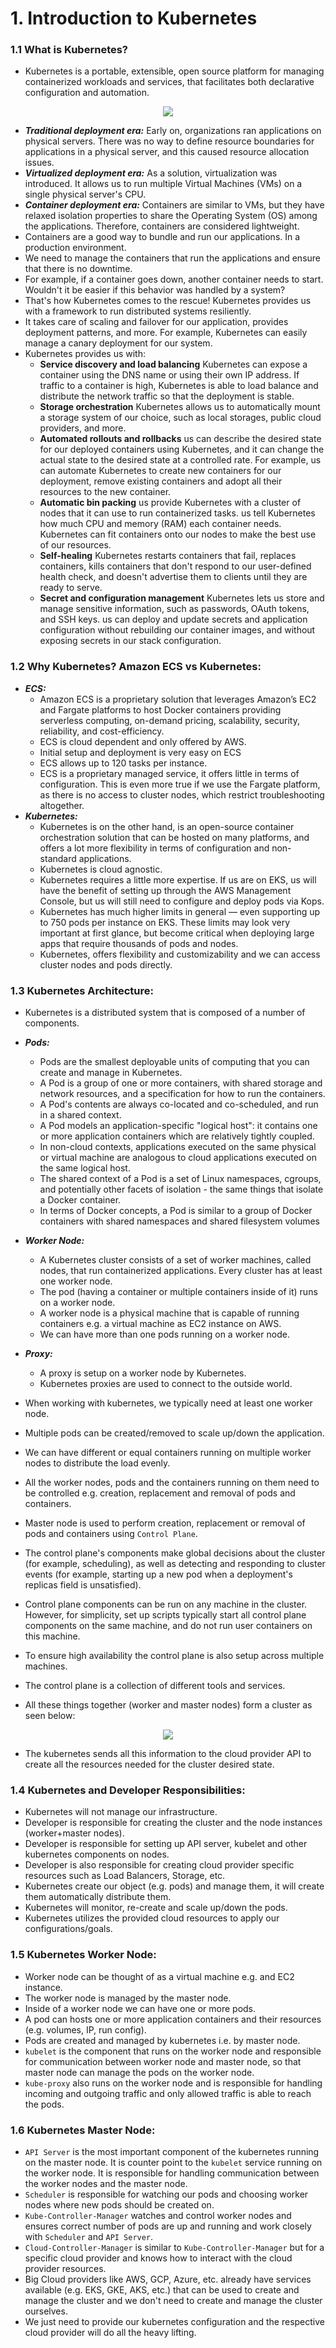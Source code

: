 
# 1. Introduction to Kubernetes

### 1.1 What is Kubernetes?
* Kubernetes is a portable, extensible, open source platform for managing containerized workloads and services, that facilitates both declarative configuration and automation. 

<p align="center">
<img src="images/container_evolution.svg">
</p>

* ***Traditional deployment era:*** Early on, organizations ran applications on physical servers. There was no way to define resource boundaries for applications in a physical server, and this caused resource allocation issues. 
* ***Virtualized deployment era:*** As a solution, virtualization was introduced. It allows us to run multiple Virtual Machines (VMs) on a single physical server's CPU. 
* ***Container deployment era:*** Containers are similar to VMs, but they have relaxed isolation properties to share the Operating System (OS) among the applications. Therefore, containers are considered lightweight. 
* Containers are a good way to bundle and run our applications. In a production environment.
* We need to manage the containers that run the applications and ensure that there is no downtime.
* For example, if a container goes down, another container needs to start. Wouldn't it be easier if this behavior was handled by a system?
* That's how Kubernetes comes to the rescue! Kubernetes provides us with a framework to run distributed systems resiliently. 
* It takes care of scaling and failover for our application, provides deployment patterns, and more. For example, Kubernetes can easily manage a canary deployment for our system.
* Kubernetes provides us with:
    - **Service discovery and load balancing** Kubernetes can expose a container using the DNS name or using their own IP address. If traffic to a container is high, Kubernetes is able to load balance and distribute the network traffic so that the deployment is stable.
    - **Storage orchestration** Kubernetes allows us to automatically mount a storage system of our choice, such as local storages, public cloud providers, and more.
    - **Automated rollouts and rollbacks** us can describe the desired state for our deployed containers using Kubernetes, and it can change the actual state to the desired state at a controlled rate. For example, us can automate Kubernetes to create new containers for our deployment, remove existing containers and adopt all their resources to the new container.
    - **Automatic bin packing** us provide Kubernetes with a cluster of nodes that it can use to run containerized tasks. us tell Kubernetes how much CPU and memory (RAM) each container needs. Kubernetes can fit containers onto our nodes to make the best use of our resources.
    - **Self-healing** Kubernetes restarts containers that fail, replaces containers, kills containers that don't respond to our user-defined health check, and doesn't advertise them to clients until they are ready to serve.
    - **Secret and configuration management** Kubernetes lets us store and manage sensitive information, such as passwords, OAuth tokens, and SSH keys. us can deploy and update secrets and application configuration without rebuilding our container images, and without exposing secrets in our stack configuration.

### 1.2 Why Kubernetes? Amazon ECS vs Kubernetes:
* ***ECS:***
  - Amazon ECS is a proprietary solution that leverages Amazon’s EC2 and Fargate platforms to host Docker containers providing serverless computing, on-demand pricing, scalability, security, reliability, and cost-efficiency.
  - ECS is cloud dependent and only offered by AWS.
  - Initial setup and deployment is very easy on ECS
  - ECS allows up to 120 tasks per instance.
  -  ECS is a proprietary managed service, it offers little in terms of configuration. This is even more true if we use the Fargate platform, as there is no access to cluster nodes, which restrict troubleshooting altogether. 
* ***Kubernetes:***
  - Kubernetes is on the other hand, is an open-source container orchestration solution that can be hosted on many platforms, and offers a lot more flexibility in terms of configuration and non-standard applications. 
  - Kubernetes is cloud agnostic.
  - Kubernetes requires a little more expertise. If us are on EKS, us will have the benefit of setting up through the AWS Management Console, but us will still need to configure and deploy pods via Kops.
  - Kubernetes has much higher limits in general — even supporting up to 750 pods per instance on EKS. These limits may look very important at first glance, but become critical when deploying large apps that require thousands of pods and nodes.
  - Kubernetes, offers flexibility and customizability and we can access cluster nodes and pods directly.

### 1.3 Kubernetes Architecture:
* Kubernetes is a distributed system that is composed of a number of components.
* ***Pods:***
  - Pods are the smallest deployable units of computing that you can create and manage in Kubernetes.
  - A Pod is a group of one or more containers, with shared storage and network resources, and a specification for how to run the containers.
  - A Pod's contents are always co-located and co-scheduled, and run in a shared context. 
  - A Pod models an application-specific "logical host": it contains one or more application containers which are relatively tightly coupled. 
  - In non-cloud contexts, applications executed on the same physical or virtual machine are analogous to cloud applications executed on the same logical host.
  - The shared context of a Pod is a set of Linux namespaces, cgroups, and potentially other facets of isolation - the same things that isolate a Docker container.
  - In terms of Docker concepts, a Pod is similar to a group of Docker containers with shared namespaces and shared filesystem volumes

* ***Worker Node:*** 
  - A Kubernetes cluster consists of a set of worker machines, called nodes, that run containerized applications. Every cluster has at least one worker node.
  - The pod (having a container or multiple containers inside of it) runs on a worker node. 
  - A worker node is a physical machine that is capable of running containers e.g. a virtual machine as EC2 instance on AWS.
  - We can have more than one pods running on a worker node.

* ***Proxy:***
  - A proxy is setup on a worker node by Kubernetes.
  - Kubernetes proxies are used to connect to the outside world.

* When working with kubernetes, we typically need at least one worker node.
* Multiple pods can be created/removed to scale up/down the application.
* We can have different or equal containers running on multiple worker nodes to distribute the load evenly.
* All the worker nodes, pods and the containers running on them need to be controlled e.g. creation, replacement and removal of pods and containers.
* Master node is used to perform creation, replacement or removal of pods and containers using `Control Plane`.
* The control plane's components make global decisions about the cluster (for example, scheduling), as well as detecting and responding to cluster events (for example, starting up a new pod when a deployment's replicas field is unsatisfied).
* Control plane components can be run on any machine in the cluster. However, for simplicity, set up scripts typically start all control plane components on the same machine, and do not run user containers on this machine.
* To ensure high availability the control plane is also setup across multiple machines.
* The control plane is a collection of different tools and services.
* All these things together (worker and master nodes) form a cluster as seen below:

<p align="center">
<img src="images/components-of-kubernetes.svg">
</p>

* The kubernetes sends all this information to the cloud provider API to create all the resources needed for the cluster desired state.


### 1.4 Kubernetes and Developer Responsibilities:
* Kubernetes will not manage our infrastructure.
* Developer is responsible for creating the cluster and the node instances (worker+master nodes).
* Developer is responsible for setting up API server, kubelet and other kubernetes components on nodes.
* Developer is also responsible for creating cloud provider specific resources such as Load Balancers, Storage, etc. 
* Kubernetes create our object (e.g. pods) and manage them, it will create them automatically distribute them.
* Kubernetes will monitor, re-create and scale up/down the pods.
* Kubernetes utilizes the provided cloud resources to apply our configurations/goals.

### 1.5 Kubernetes Worker Node:
* Worker node can be thought of as a virtual machine e.g. and EC2 instance.
* The worker node is managed by the master node.
* Inside of a worker node we can have one or more pods. 
* A pod can hosts one or more application containers and their resources (e.g. volumes, IP, run config).
* Pods are created and managed by kubernetes i.e. by master node.
* `kubelet` is the component that runs on the worker node and responsible for communication between worker node and master node, so that master node can manage the pods on the worker node.
* `kube-proxy` also runs on the worker node and is responsible for handling incoming and outgoing traffic and only allowed traffic is able to reach the pods.

### 1.6 Kubernetes Master Node:
* `API Server` is the most important component of the kubernetes running on the master node. It is counter point to the `kubelet` service running on the worker node. It is responsible for handling communication between the worker nodes and the master node.
* `Scheduler` is responsible for watching our pods and choosing worker nodes where new pods should be created on. 
* `Kube-Controller-Manager` watches and control worker nodes and ensures correct number of pods are up and running and work closely with `Scheduler` and `API Server`.
* `Cloud-Controller-Manager` is similar to `Kube-Controller-Manager` but for a specific cloud provider and knows how to interact with the cloud provider resources.
* Big Cloud providers like AWS, GCP, Azure, etc. already have services available (e.g. EKS, GKE, AKS, etc.) that can be used to create and manage the cluster and we don't need to create and manage the cluster ourselves.
* We just need to provide our kubernetes configuration and the respective cloud provider will do all the heavy lifting.